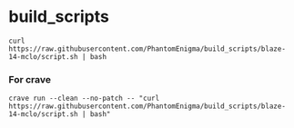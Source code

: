 # build_scripts

```
curl https://raw.githubusercontent.com/PhantomEnigma/build_scripts/blaze-14-mclo/script.sh | bash
```

### For crave
```
crave run --clean --no-patch -- "curl https://raw.githubusercontent.com/PhantomEnigma/build_scripts/blaze-14-mclo/script.sh | bash"
```
